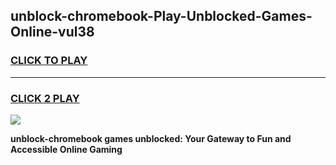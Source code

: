 
## unblock-chromebook-Play-Unblocked-Games-Online-vul38
<h3>
<a href="https://premium76.site?title=unblock-chromebook&ref=25A">CLICK TO PLAY</a></h3>
<hr>

<h3>
<a href="https://premium76.site?title=unblock-chromebook&ref=25A">CLICK 2 PLAY</a>
  
</h3>

<a href="https://premium76.site?title=unblock-chromebook&ref=25A"><img src="https://clearcache.store/games.png"></a>


**unblock-chromebook games unblocked: Your Gateway to Fun and Accessible Online Gaming**
